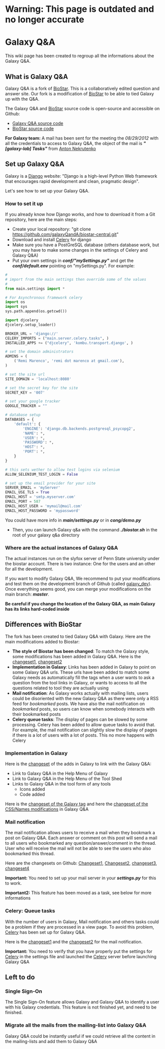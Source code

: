 # Warning: This page is outdated and no longer accurate

# Galaxy Q&A

This wiki page has been created to regroup all the informations about the Galaxy Q&A.

## What is Galaxy Q&A

Galaxy Q&A is a fork of [BioStar](http://www.biostars.org/). This is a collaboratively edited question and answer site.
Our fork is a modification of [BioStar](http://www.biostars.org/) to be able to tied Galaxy up with the Q&A.

The Galaxy Q&A and [BioStar](http://www.biostars.org/) source code is open-source and accessible on Github:
* [Galaxy Q&A source code](https://github.com/galaxyQandA)
* [BioStar source code](https://github.com/ialbert/biostar-central)

**For Galaxy team:** A mail has been sent for the meeting the *08/29/2012* with all the credentials to access to Galaxy Q&A, the object of the mail is ***"[galaxy-lab] Tasks"*** from [Anton Nekrutenko](../anton)

## Set up Galaxy Q&A
Galaxy is a [Django](https://www.djangoproject.com/) website: "Django is a high-level Python Web framework that encourages rapid development and clean, pragmatic design".

Let's see how to set up your Galaxy Q&A.

### How to set it up
If you already know how Django works, and how to download it from a Git repository, here are the main steps:

* Create your local repository: "git clone https://github.com/galaxyQandA/biostar-central.git"
* Download and install [Celery](http://celeryproject.org/) for django
* Make sure you have a PostGreSQL database (others database work, but you may have to make some changes in the settings of Celery and Galaxy Q&A)
* Put your own settings in ***conf/"mySettings.py"*** and get the ***conf/default.env*** pointing on "mySettings.py".
For example:
```python
#
# import from the main settings then override some of the values
#
from main.settings import *

# For Asynchronous framework celery
import os
import sys
sys.path.append(os.getcwd())

import djcelery
djcelery.setup_loader()

BROKER_URL = 'django://'
CELERY_IMPORTS = ("main.server.celery.tasks", )
INSTALLED_APPS += ("djcelery", 'kombu.transport.django', )

# set the domain administrators
ADMINS = (
    ('Remi Marenco', 'remi dot marenco at gmail.com'),
)

# set the site url
SITE_DOMAIN = 'localhost:8080'

# set the secret key for the site
SECRET_KEY = '007'

# set your google tracker
GOOGLE_TRACKER = ""

# database setup
DATABASES = {
    'default': {
        'ENGINE': 'django.db.backends.postgresql_psycopg2',
        'NAME': *,
        'USER': *,
        'PASSWORD': *,
        'HOST': *,
        'PORT': *,
    }
}

# this sets wether to allow test logins via selenium
ALLOW_SELENIUM_TEST_LOGIN = False

# set up the email provider for your site
SERVER_EMAIL = 'myServer'
EMAIL_USE_TLS = True
EMAIL_HOST = 'smtp.myserver.com'
EMAIL_PORT = 587
EMAIL_HOST_USER = 'mymail@mail.com'
EMAIL_HOST_PASSWORD = 'mypassword'
```


You could have more info in ***main/settings.py*** or in ***cong/demo.py***

* Then, you can launch Galaxy q&a with the command ***./biostar.sh*** in the root of your galaxy q&a directory

### Where are the actual instances of Galaxy Q&A

The actual instances run on the slyfox server of Penn State university under the biostar account.
There is two instance: One for the users and an other for all the development.

If you want to modify Galaxy Q&A, We recommend to put your modifications and test them on the development branch of Github (called [galaxy_dev](https://github.com/galaxyQandA/biostar-central/tree/galaxy_dev)). Once everything seems good, you can merge your modifications on the main branch: ***master***.

**Be careful if you change the location of the Galaxy Q&A, as main Galaxy has its links hard-coded inside**

## Differences with BioStar
The fork has been created to tied Galaxy Q&A with Galaxy. Here are the main modifications added to Biostar:
* **The style of Biostar has been changed**: To match the Galaxy style, some modifications has been added in Galaxy Q&A. Here is the [changeset1](https://github.com/galaxyQandA/biostar-central/commit/4ae2ce800d755f97848bb92215422f7b2d65de30), [changeset2](https://github.com/galaxyQandA/biostar-central/commit/fa7d13f94d965d24806f8d27627349d733e72e4e)
* **Implementation in Galaxy**: Links has been added in Galaxy to point on some Galaxy Q&A urls. These urls have been added to match some Galaxy needs as automatically fill the tags when a user wants to ask a question from the tool links in Galaxy, or wants to access to all the questions related to tool they are actually using
* **Mail notification**: As Galaxy works actually with mailing lists, users could be disoriented with the new Galaxy Q&A as there were only a RSS feed for *bookmarked* posts. We have also the mail notification on *bookmarked* posts, so users can know when somebody interacts with their bookmarked posts
* **Celery queue tasks**: The display of pages can be slowed by some processing. Celery has been added to allow queue tasks to avoid that. For example, the mail notification can slightly slow the display of pages if there is a lot of users with a lot of posts. This no more happens with Celery

### Implementation in Galaxy
Here is the [changeset](https://bitbucket.org/galaxy/galaxy-central/changeset/110a69b0d387228ec7bed84814192b9c99082d7c) of the adds in Galaxy to link with the Galaxy Q&A: 
* Link to Galaxy Q&A in the Help Menu of Galaxy
* Link to Galaxy Q&A in the Help Menu of the Tool Shed
* Links to Galaxy Q&A in the tool form of any tools
  * Icons added
  * Code added

Here is the [changeset of the Galaxy tag](https://github.com/galaxyQandA/biostar-central/commit/3bbdad4ceaf837fcbb8267c2b0de0176f20823d4) and here the [changeset of the CSS/Names modifications](https://github.com/galaxyQandA/biostar-central/commit/4ae2ce800d755f97848bb92215422f7b2d65de30) in Galaxy Q&A

### Mail notification
The mail notification allows users to receive a mail when they bookmark a post on Galaxy Q&A. Each answer or comment on this post will send a mail to all users who bookmarked any question/answer/comment in the thread.
User who will receive the mail will not be able to see the users who also bookmarked this thread.

Here are the changesets on Github: [Changeset1](https://github.com/galaxyQandA/biostar-central/commit/329a142d2d8e81de73adca384619875a4a9803f0), [Changeset2](https://github.com/galaxyQandA/biostar-central/commit/33dce5a6f9dfb320c0d6657fb2535faa9b6e5bd6), [changeset3](https://github.com/galaxyQandA/biostar-central/commit/3cce36a9ada8a4cc59a138ade392e6e2491ac556), [changeset4](https://github.com/galaxyQandA/biostar-central/commit/12fb2d0da4e06dc2f8e5b1d5aaf9953d64a9088d)

**Important:** You need to set up your mail server in your ***settings.py*** for this to work.

**Important2:** This feature has been moved as a task, see below for more informations

### Celery: Queue tasks
With the number of users in Galaxy, Mail notification and others tasks could be a problem if they are processed in a view page. To avoid this problem, [Celery](http://celeryproject.org/) has been set up for Galaxy Q&A.

Here is the [changeset1](https://github.com/galaxyQandA/biostar-central/commit/2a3d30e14cf46f176cc4335298d1f2e10d0693cc) and the [changeset2](https://github.com/galaxyQandA/biostar-central/commit/9f91c86d64d0ca77d0815cd1541723ff55e05939) for the mail notification.

**Important:** You need to verify that you have properly put the settings for [Celery](http://celeryproject.org/) in the settings file and launched the [Celery](http://celeryproject.org/) server before launching Galaxy Q&A

## Left to do

### Single Sign-On
The Single Sign-On feature allows Galaxy and Galaxy Q&A to identify a user with his Galaxy credentials. This feature is not finished yet, and need to be finished.

### Migrate all the mails from the mailing-list into Galaxy Q&A
Galaxy Q&A could be instantly useful if we could retrieve all the content in the mailing-lists and add them to Galaxy Q&A

